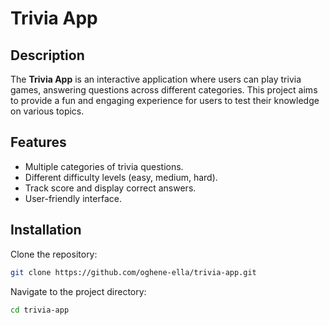 
# Trivia App

## Description
The **Trivia App** is an interactive application where users can play trivia games, answering questions across different categories. This project aims to provide a fun and engaging experience for users to test their knowledge on various topics.

## Features
- Multiple categories of trivia questions.
- Different difficulty levels (easy, medium, hard).
- Track score and display correct answers.
- User-friendly interface.

## Installation

Clone the repository:

   ```bash
   git clone https://github.com/oghene-ella/trivia-app.git
   ```

Navigate to the project directory:

   ```bash
   cd trivia-app
   ```


